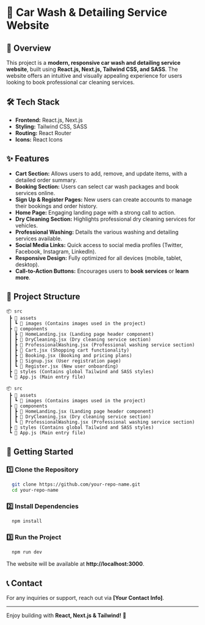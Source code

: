 # 🚗 Car Wash & Detailing Service Website

## 📌 Overview
This project is a **modern, responsive car wash and detailing service website**, built using **React.js, Next.js, Tailwind CSS, and SASS**. The website offers an intuitive and visually appealing experience for users looking to book professional car cleaning services.

## 🛠️ Tech Stack
- **Frontend:** React.js, Next.js
- **Styling:** Tailwind CSS, SASS
- **Routing:** React Router
- **Icons:** React Icons

## ✨ Features
- **Cart Section:** Allows users to add, remove, and update items, with a detailed order summary.
- **Booking Section:** Users can select car wash packages and book services online.
- **Sign Up & Register Pages:** New users can create accounts to manage their bookings and order history.
- **Home Page:** Engaging landing page with a strong call to action.
- **Dry Cleaning Section:** Highlights professional dry cleaning services for vehicles.
- **Professional Washing:** Details the various washing and detailing services available.
- **Social Media Links:** Quick access to social media profiles (Twitter, Facebook, Instagram, LinkedIn).
- **Responsive Design:** Fully optimized for all devices (mobile, tablet, desktop).
- **Call-to-Action Buttons:** Encourages users to **book services** or **learn more**.

## 📂 Project Structure
```
📦 src
 ┣ 📂 assets
 ┃ ┗ 📂 images (Contains images used in the project)
 ┣ 📂 components
 ┃ ┣ 📜 HomeLanding.jsx (Landing page header component)
 ┃ ┣ 📜 DryCleaning.jsx (Dry cleaning service section)
 ┃ ┣ 📜 ProfessionalWashing.jsx (Professional washing service section)
 ┃ ┣ 📜 Cart.jsx (Shopping cart functionality)
 ┃ ┣ 📜 Booking.jsx (Booking and pricing plans)
 ┃ ┣ 📜 Signup.jsx (User registration page)
 ┃ ┗ 📜 Register.jsx (New user onboarding)
 ┣ 📂 styles (Contains global Tailwind and SASS styles)
 ┗ 📜 App.js (Main entry file)
```
```
📦 src
 ┣ 📂 assets
 ┃ ┗ 📂 images (Contains images used in the project)
 ┣ 📂 components
 ┃ ┣ 📜 HomeLanding.jsx (Landing page header component)
 ┃ ┣ 📜 DryCleaning.jsx (Dry cleaning service section)
 ┃ ┗ 📜 ProfessionalWashing.jsx (Professional washing service section)
 ┣ 📂 styles (Contains global Tailwind and SASS styles)
 ┗ 📜 App.js (Main entry file)
```

## 🚀 Getting Started
### **1️⃣ Clone the Repository**
```sh
  git clone https://github.com/your-repo-name.git
  cd your-repo-name
```

### **2️⃣ Install Dependencies**
```sh
  npm install
```

### **3️⃣ Run the Project**
```sh
  npm run dev
```
The website will be available at **http://localhost:3000**.

## 📞 Contact
For any inquiries or support, reach out via **[Your Contact Info]**.

---
Enjoy building with **React, Next.js & Tailwind!** 🚀

